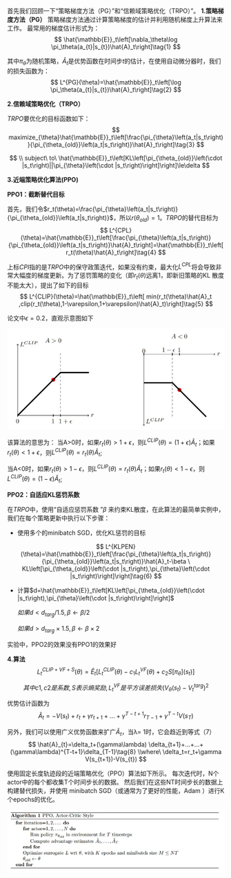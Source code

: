 首先我们回顾一下“策略梯度方法（PG）”和“信赖域策略优化（TRPO）”。
**1.策略梯度方法（PG）**
策略梯度方法通过计算策略梯度的估计并利用随机梯度上升算法来工作。 最常用的梯度估计形式为：
$$
\hat{\mathbb{E}}_t\left[\nabla_\theta\log \pi_\theta(a_{t}|s_{t})\hat{A}_t\right]\tag{1}
$$

其中$\pi_\theta$为随机策略，$\hat{A}_t$是优势函数在时间步$t$的估计，在使用自动微分器时，我们的损失函数为：
$$
L^{PG}(\theta)=\hat{\mathbb{E}}_t\left[\log \pi_\theta(a_{t}|s_{t})\hat{A}_t\right]\tag{2}
$$

**2.信赖域策略优化（TRPO）**

$TRPO$要优化的目标函数如下：
$$
maximize_{\theta}\hat{\mathbb{E}}_t\left[\frac{\pi_{\theta}\left(a_t|s_t\right)}{\pi_{\theta_{old}}\left(a_t|s_t\right)}\hat{A}_t\right]\tag{3}
$$

$$
\\ subject\ to\ \hat{\mathbb{E}}_t\left[KL\left[\pi_{\theta_{old}}\left(\cdot |s_t\right)||\pi_{\theta}\left(\cdot |s_t\right)\right]\right]\le\delta
$$

**3.近端策略优化算法(PPO)**

**PPO1：截断替代目标**

首先，我们令$r_t(\theta)=\frac{\pi_{\theta}\left(a_t|s_t\right)}{\pi_{\theta_{old}}\left(a_t|s_t\right)}$，所以$r(\theta_{old})=1$。$TRPO$的替代目标为
$$
L^{CPL}(\theta)=\hat{\mathbb{E}}_t\left[\frac{\pi_{\theta}\left(a_t|s_t\right)}{\pi_{\theta_{old}}\left(a_t|s_t\right)}\hat{A}_t\right]=\hat{\mathbb{E}}_t\left[r_t(\theta)\hat{A}_t\right]\tag{4}
$$

上标$CPI$指的是$TRPO$中的保守政策迭代，如果没有约束，最大化$L^{CPL}$将会导致非常大幅度的梯度更新。为了惩罚策略的变化（即$r_t(\theta)$远离1，即新旧策略的KL 散度不能太大），提出了如下的目标
$$
L^{CLIP}(\theta)=\hat{\mathbb{E}}_t\left[ min(r_t(\theta)\hat{A}_t ,clip(r_t(\theta),1-\varepsilon,1+\varepsilon)\hat{A}_t)\right]\tag{5}
$$

论文中$\epsilon=0.2$，直观示意图如下

![ppo](image/PPO.jpg)

该算法的意思为：
当A>0时，如果$r_t(\theta)>1+\epsilon$，则$L^{CLIP}(\theta)=(1+\epsilon)\hat{A}_t$；如果$r_t(\theta)<1+\epsilon$，则$L^{CLIP}(\theta)=r_t(\theta)\hat{A}_t$;

当A<0时，如果$r_t(\theta)>1-\epsilon$，则$L^{CLIP}(\theta)=r_t(\theta)\hat{A}_t$；如果$r_t(\theta)<1-\epsilon$，则$L^{CLIP}(\theta)=(1-\epsilon)\hat{A}_t$;

**PPO2：自适应KL惩罚系数**

在$TRPO$中，使用“自适应惩罚系数 ”$\beta$ 来约束KL散度，在此算法的最简单实例中，我们在每个策略更新中执行以下步骤：

* 使用多个的minibatch SGD，优化KL惩罚的目标

$$
L^{KLPEN}(\theta)=\hat{\mathbb{E}}_t\left[\frac{\pi_{\theta}\left(a_t|s_t\right)}{\pi_{\theta_{old}}\left(a_t|s_t\right)}\hat{A}_t-\beta \ KL\left[\pi_{\theta_{old}}\left(\cdot |s_t\right),\pi_{\theta}\left(\cdot |s_t\right)\right]\right]\tag{6}
$$

* 计算$d=\hat{\mathbb{E}}_t\left[KL\left[\pi_{\theta_{old}}\left(\cdot |s_t\right),\pi_{\theta}\left(\cdot |s_t\right)\right]\right]$

$\ \ \ \ \ \ 如果d<d_{targ}/1.5,\beta\leftarrow \beta/2$

$\ \ \ \ \ \ 如果d>d_{targ}\times1.5,\beta\leftarrow \beta\times2$

实验中，PPO2的效果没有PPO1的效果好

**4.算法**
$$
L^{CLIP+VF+S}_t(\theta) = \hat{E}_t\left[L^{CLIP}_t(\theta)−c_1L^{VF}_t(\theta)+c_2S[\pi_\theta](s_t)\right]
$$

$$
其中 c1, c2 是系数,S 表示熵奖励, L^{VF}_t是平方误差损失
(V_\theta(s_t)-V^{targ}_t)^2
$$

优势估计函数为
$$
\hat{A}_{t}=-V\left(s_t\right)+r_t+\gamma r_{t+1}+...+\gamma^{T-t+1}r_{T-1}+\gamma^{T-t}V\left(s_{T}\right)\tag{7}
$$

另外，我们可以使用广义优势函数来扩广$\hat{A}_{t}$，当λ= 1时，它会趋近到等式（7）
$$
\hat{A}_{t}=\delta_t+(\gamma\lambda) \delta_{t+1}+...+...+(\gamma\lambda)^{T-t+1}\delta_{T-1}\tag{8}
\\where\  \delta_t=r_t+\gamma V(s_{t+1})-V(s_{t})
$$

使用固定长度轨迹段的近端策略优化（PPO）算法如下所示。 每次迭代时，N个actor中的每个都收集T个时间步长的数据。 然后我们在这些NT时间步长的数据上构建替代损失，并使用 minibatch SGD（或通常为了更好的性能，Adam ）进行K个epochs的优化。

![图1 PPOAL](image\PPOA.jpg)

